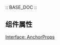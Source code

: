 :: BASE_DOC ::


## 组件属性

[Interface: AnchorProps](./Anchor.tsx)

<!-- # Anchor 锚点

锚点

## 使用示例

### 基础

[Example: 默认样式](./_example/AnchorBase.jsx)

### 多级锚点

[Example: 默认样式](./_example/AnchorLevel.jsx)

## 组件属性

[Interface: AnchorProps](./Anchor.tsx)

[Interface: AnchorLink](./Anchor.tsx) -->